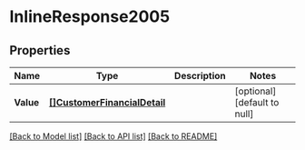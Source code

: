 # InlineResponse2005

## Properties
Name | Type | Description | Notes
------------ | ------------- | ------------- | -------------
**Value** | [**[]CustomerFinancialDetail**](customerFinancialDetail.md) |  | [optional] [default to null]

[[Back to Model list]](../README.md#documentation-for-models) [[Back to API list]](../README.md#documentation-for-api-endpoints) [[Back to README]](../README.md)


